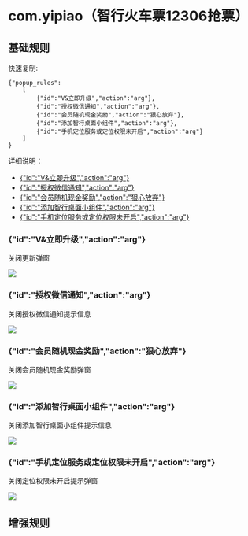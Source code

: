 # com.yipiao（智行火车票12306抢票）

## 基础规则

快速复制:
```
{"popup_rules":
    [
        {"id":"V&立即升级","action":"arg"},
        {"id":"授权微信通知","action":"arg"},
        {"id":"会员随机现金奖励","action":"狠心放弃"},
        {"id":"添加智行桌面小组件","action":"arg"},
        {"id":"手机定位服务或定位权限未开启","action":"arg"}
    ]
}
```
详细说明：
- [{"id":"V&立即升级","action":"arg"}](#idv立即升级actionarg)
- [{"id":"授权微信通知","action":"arg"}](#id授权微信通知actionarg)
- [{"id":"会员随机现金奖励","action":"狠心放弃"}](#id会员随机现金奖励action狠心放弃)
- [{"id":"添加智行桌面小组件","action":"arg"}](#id添加智行桌面小组件actionarg)
- [{"id":"手机定位服务或定位权限未开启","action":"arg"}](#id手机定位服务或定位权限未开启actionarg)

### {"id":"V&立即升级","action":"arg"}
关闭更新弹窗

![](./assets/更新弹窗.jpg)

### {"id":"授权微信通知","action":"arg"}
关闭授权微信通知提示信息

![](./assets/授权微信通知提示信息.jpg)

### {"id":"会员随机现金奖励","action":"狠心放弃"}
关闭会员随机现金奖励弹窗

![](./assets/会员随机现金奖励弹窗.jpg)

### {"id":"添加智行桌面小组件","action":"arg"}
关闭添加智行桌面小组件提示信息

![](./assets/关闭添加智行桌面小组件提示信息.jpg)

### {"id":"手机定位服务或定位权限未开启","action":"arg"}
关闭定位权限未开启提示弹窗

![](./assets/定位权限未开启提示弹窗.jpg)

## 增强规则
